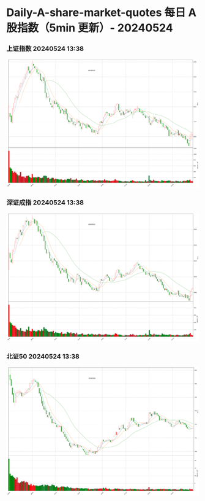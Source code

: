 
# Daily-A-share-market-quotes 每日 A 股指数（5min 更新）- 20240524

### 上证指数 20240524 13:38
![](./fig/2024/5/20240524-sh000001.png)

### 深证成指 20240524 13:38
![](./fig/2024/5/20240524-sz399001.png)

### 北证50 20240524 13:38
![](./fig/2024/5/20240524-bj899050.png)
